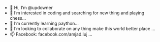 - 👋 Hi, I’m @updowner
- 👀 I’m interested in coding and searching for new thing and playing chess...
- 🌱 I’m currently learning paython...
- 💞️ I’m looking to collaborate on any thing make this world better place ...
- 📫 Facebook: facebook.com/amjad.luj ...

<!---
updowner/updowner is a ✨ special ✨ repository because its `README.md` (this file) appears on your GitHub profile.
You can click the Preview link to take a look at your changes.
--->
